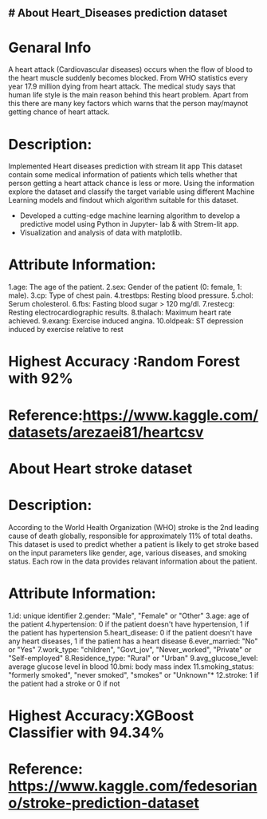 ## # About Heart_Diseases prediction dataset
# Genaral Info
A heart attack (Cardiovascular diseases) occurs when the flow of blood to the heart muscle suddenly becomes blocked. From WHO statistics every year 17.9 million dying from heart attack. The medical study says that human life style is the main reason behind this heart problem. Apart from this there are many key factors which warns that the person may/maynot getting chance of heart attack.

# Description:
Implemented Heart diseases prediction with stream lit app
This dataset contain some medical information of patients which tells whether that person getting a heart attack chance is less or more. Using the information explore the dataset and classify the target variable using different Machine Learning models and findout which algorithm suitable for this dataset.	

- Developed a cutting-edge machine learning algorithm to develop a predictive model using Python in Jupyter- lab & with Strem-lit app.
- Visualization and analysis of data with matplotlib.


# Attribute Information:
1.age: The age of the patient.
2.sex: Gender of the patient (0: female, 1: male).
3.cp: Type of chest pain.
4.trestbps: Resting blood pressure.
5.chol: Serum cholesterol.
6.fbs: Fasting blood sugar > 120 mg/dl.
7.restecg: Resting electrocardiographic results.
8.thalach: Maximum heart rate achieved.
9.exang: Exercise induced angina.
10.oldpeak: ST depression induced by exercise relative to rest
# Highest Accuracy :Random Forest with 92% 
# Reference:https://www.kaggle.com/datasets/arezaei81/heartcsv

# About Heart stroke dataset
# Description:
According to the World Health Organization (WHO) stroke is the 2nd leading cause of death globally, responsible for approximately 11% of total deaths. This dataset is used to predict whether a patient is likely to get stroke based on the input parameters like gender, age, various diseases, and smoking status. Each row in the data provides relavant information about the patient.
 
# Attribute Information:
1.id: unique identifier
2.gender: "Male", "Female" or "Other"
3.age: age of the patient
4.hypertension: 0 if the patient doesn't have hypertension, 1 if the patient has hypertension
5.heart_disease: 0 if the patient doesn't have any heart diseases, 1 if the patient has a heart disease
6.ever_married: "No" or "Yes"
7.work_type: "children", "Govt_jov", "Never_worked", "Private" or "Self-employed"
8.Residence_type: "Rural" or "Urban"
9.avg_glucose_level: average glucose level in blood
10.bmi: body mass index
11.smoking_status: "formerly smoked", "never smoked", "smokes" or "Unknown"*
12.stroke: 1 if the patient had a stroke or 0 if not
# Highest Accuracy:XGBoost Classifier with 94.34%

# Reference: https://www.kaggle.com/fedesoriano/stroke-prediction-dataset
